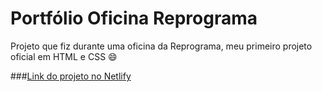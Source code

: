 # Portfólio Oficina Reprograma

Projeto que fiz durante uma oficina da Reprograma, meu primeiro projeto oficial em HTML e CSS 😄

###[Link do projeto no Netlify](https://portfolio-samaranascimento.netlify.app/)
